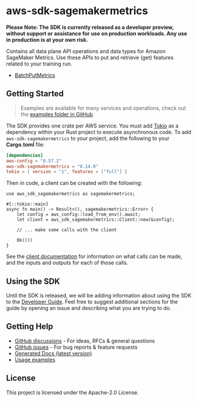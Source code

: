 # aws-sdk-sagemakermetrics

**Please Note: The SDK is currently released as a developer preview, without support or assistance for use
on production workloads. Any use in production is at your own risk.**

Contains all data plane API operations and data types for Amazon SageMaker Metrics. Use these APIs to put and retrieve (get) features related to your training run.
  - [BatchPutMetrics](https://docs.aws.amazon.com/sagemaker/latest/APIReference/API_metrics_BatchPutMetrics.html)

## Getting Started

> Examples are available for many services and operations, check out the
> [examples folder in GitHub](https://github.com/awslabs/aws-sdk-rust/tree/main/examples).

The SDK provides one crate per AWS service. You must add [Tokio](https://crates.io/crates/tokio)
as a dependency within your Rust project to execute asynchronous code. To add `aws-sdk-sagemakermetrics` to
your project, add the following to your **Cargo.toml** file:

```toml
[dependencies]
aws-config = "0.57.2"
aws-sdk-sagemakermetrics = "0.14.0"
tokio = { version = "1", features = ["full"] }
```

Then in code, a client can be created with the following:

```rust,no_run
use aws_sdk_sagemakermetrics as sagemakermetrics;

#[::tokio::main]
async fn main() -> Result<(), sagemakermetrics::Error> {
    let config = aws_config::load_from_env().await;
    let client = aws_sdk_sagemakermetrics::Client::new(&config);

    // ... make some calls with the client

    Ok(())
}
```

See the [client documentation](https://docs.rs/aws-sdk-sagemakermetrics/latest/aws_sdk_sagemakermetrics/client/struct.Client.html)
for information on what calls can be made, and the inputs and outputs for each of those calls.

## Using the SDK

Until the SDK is released, we will be adding information about using the SDK to the
[Developer Guide](https://docs.aws.amazon.com/sdk-for-rust/latest/dg/welcome.html). Feel free to suggest
additional sections for the guide by opening an issue and describing what you are trying to do.

## Getting Help

* [GitHub discussions](https://github.com/awslabs/aws-sdk-rust/discussions) - For ideas, RFCs & general questions
* [GitHub issues](https://github.com/awslabs/aws-sdk-rust/issues/new/choose) - For bug reports & feature requests
* [Generated Docs (latest version)](https://awslabs.github.io/aws-sdk-rust/)
* [Usage examples](https://github.com/awslabs/aws-sdk-rust/tree/main/examples)

## License

This project is licensed under the Apache-2.0 License.

